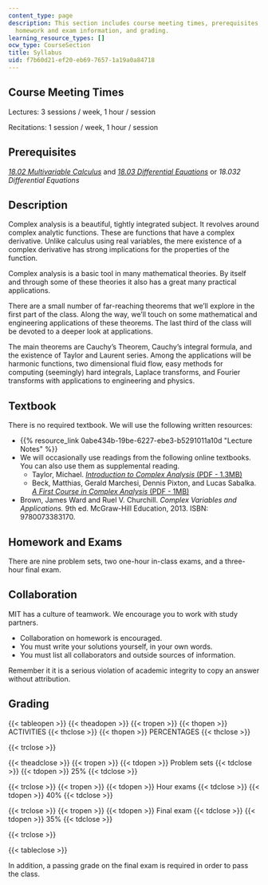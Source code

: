 ```yaml
---
content_type: page
description: This section includes course meeting times, prerequisites, textbooks,
  homework and exam information, and grading.
learning_resource_types: []
ocw_type: CourseSection
title: Syllabus
uid: f7b60d21-ef20-eb69-7657-1a19a0a84718
---
```


Course Meeting Times
--------------------

Lectures: 3 sessions / week, 1 hour / session

Recitations: 1 session / week, 1 hour / session

Prerequisites
-------------

[_18.02 Multivariable Calculus_](/courses/18-02sc-multivariable-calculus-fall-2010) and _[18.03 Differential Equations](/courses/18-03sc-differential-equations-fall-2011)_ or _18.032 Differential Equations_

Description
-----------

Complex analysis is a beautiful, tightly integrated subject. It revolves around complex analytic functions. These are functions that have a complex derivative. Unlike calculus using real variables, the mere existence of a complex derivative has strong implications for the properties of the function.

Complex analysis is a basic tool in many mathematical theories. By itself and through some of these theories it also has a great many practical applications.

There are a small number of far-reaching theorems that we’ll explore in the first part of the class. Along the way, we’ll touch on some mathematical and engineering applications of these theorems. The last third of the class will be devoted to a deeper look at applications.

The main theorems are Cauchy’s Theorem, Cauchy’s integral formula, and the existence of Taylor and Laurent series. Among the applications will be harmonic functions, two dimensional fluid flow, easy methods for computing (seemingly) hard integrals, Laplace transforms, and Fourier transforms with applications to engineering and physics.

Textbook
--------

There is no required textbook. We will use the following written resources:

*   {{% resource_link 0abe434b-19be-6227-ebe3-b5291011a10d "Lecture Notes" %}}
*   We will occasionally use readings from the following online textbooks. You can also use them as supplemental reading.
    *   Taylor, Michael. [_Introduction to Complex Analysis_ (PDF - 1.3MB)](http://mtaylor.web.unc.edu/files/2018/04/complex.pdf)
    *   Beck, Matthias, Gerald Marchesi, Dennis Pixton, and Lucas Sabalka. [_A First Course in Complex Analysis_ (PDF - 1MB)](http://math.sfsu.edu/beck/papers/complex.pdf)
*   Brown, James Ward and Ruel V. Churchill. _Complex Variables and Applications._ 9th ed. McGraw-Hill Education, 2013. ISBN: 9780073383170.

Homework and Exams
------------------

There are nine problem sets, two one-hour in-class exams, and a three-hour final exam.

Collaboration
-------------

MIT has a culture of teamwork. We encourage you to work with study partners.

*   Collaboration on homework is encouraged.
*   You must write your solutions yourself, in your own words.
*   You must list all collaborators and outside sources of information.

Remember it it is a serious violation of academic integrity to copy an answer without attribution.

Grading
-------

{{< tableopen >}}
{{< theadopen >}}
{{< tropen >}}
{{< thopen >}}
ACTIVITIES
{{< thclose >}}
{{< thopen >}}
PERCENTAGES
{{< thclose >}}

{{< trclose >}}

{{< theadclose >}}
{{< tropen >}}
{{< tdopen >}}
Problem sets
{{< tdclose >}}
{{< tdopen >}}
25%
{{< tdclose >}}

{{< trclose >}}
{{< tropen >}}
{{< tdopen >}}
Hour exams
{{< tdclose >}}
{{< tdopen >}}
40%
{{< tdclose >}}

{{< trclose >}}
{{< tropen >}}
{{< tdopen >}}
Final exam
{{< tdclose >}}
{{< tdopen >}}
35%
{{< tdclose >}}

{{< trclose >}}

{{< tableclose >}}

In addition, a passing grade on the final exam is required in order to pass the class.